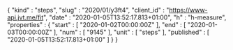 {
  "kind" : "steps",
  "slug" : "2020/01/y3ft4",
  "client_id" : "https://www-api.jvt.me/fit",
  "date" : "2020-01-05T13:52:17.813+01:00",
  "h" : "h-measure",
  "properties" : {
    "start" : [ "2020-01-02T00:00:00Z" ],
    "end" : [ "2020-01-03T00:00:00Z" ],
    "num" : [ "9145" ],
    "unit" : [ "steps" ],
    "published" : [ "2020-01-05T13:52:17.813+01:00" ]
  }
}
